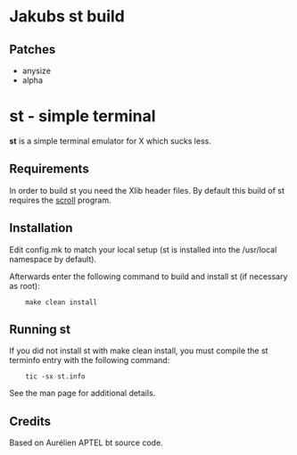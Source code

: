 # Jakubs st build
## Patches
- anysize
- alpha

# st - simple terminal
**st** is a simple terminal emulator for X which sucks less.


## Requirements
In order to build st you need the Xlib header files.
By default this build of st requires the [scroll](https://git.suckless.org/scroll/) program.


## Installation
Edit config.mk to match your local setup (st is installed into
the /usr/local namespace by default).

Afterwards enter the following command to build and install st (if
necessary as root):
```
    make clean install
```

## Running st
If you did not install st with make clean install, you must compile
the st terminfo entry with the following command:
```
    tic -sx st.info
```
See the man page for additional details.

## Credits
Based on Aurélien APTEL <aurelien dot aptel at gmail dot com> bt source code.

